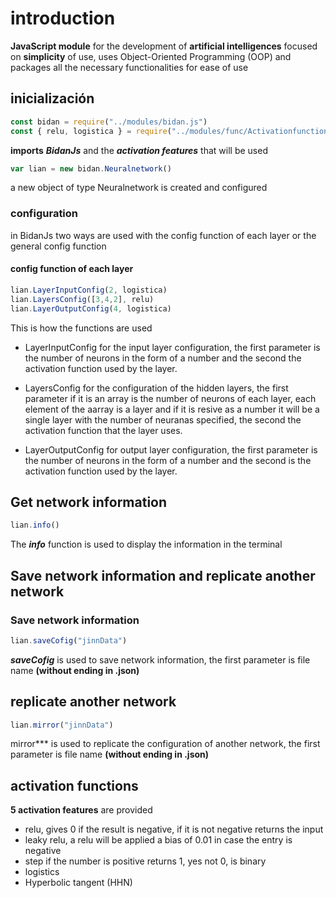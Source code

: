 # introduction
**JavaScript module** for the development of **artificial intelligences**
focused on **simplicity** of use, uses Object-Oriented Programming (OOP) and packages all the necessary functionalities for ease of use

## inicialización 
~~~ JavaScript
const bidan = require("../modules/bidan.js")
const { relu, logistica } = require("../modules/func/Activationfunctions.js")
~~~
**imports** ***BidanJs*** and the ***activation features*** that will be used
~~~ JavaScript
var lian = new bidan.Neuralnetwork()
~~~


a new object of type Neuralnetwork is created and configured

### configuration
in BidanJs two ways are used with the config function of each layer or the general config function

#### config function of each layer
~~~ JavaScript
lian.LayerInputConfig(2, logistica)
lian.LayersConfig([3,4,2], relu)
lian.LayerOutputConfig(4, logistica)
~~~
This is how the functions are used
+ LayerInputConfig for the input layer configuration, the first parameter is the number of neurons in the form of a number and the second the activation function used by the layer.

+ LayersConfig for the configuration of the hidden layers, the first parameter if it is an array is the number of neurons of each layer, each element of the aarray is a layer and if it is resive as a number it will be a single layer with the number of neuranas specified, the second the activation function that the layer uses.

+ LayerOutputConfig for output layer configuration, the first parameter is the number of neurons in the form of a number and the second is the activation function used by the layer.

## Get network information
~~~ JavaScript
lian.info()
~~~
The ***info*** function is used to display the information in the terminal

## Save network information and replicate another network
### Save network information
~~~ JavaScript
lian.saveCofig("jinnData")
~~~
***saveCofig*** is used to save network information, the first parameter is file name **(without ending in .json)**
## replicate another network
~~~ JavaScript
lian.mirror("jinnData")
~~~
mirror*** is used to replicate the configuration of another network, the first parameter is file name **(without ending in .json)**

## activation functions
**5 activation features** are provided
+ relu, gives 0 if the result is negative, if it is not negative returns the input
+ leaky relu, a relu will be applied a bias of 0.01 in case the entry is negative
+ step if the number is positive returns 1, yes not 0, is binary
+ logistics
+ Hyperbolic tangent (HHN)